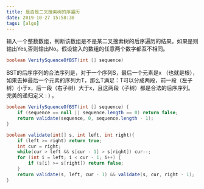 ```yaml
---
title: 是否是二叉搜索树的序遍历
date: 2019-10-27 15:58:38
tags: [algo]
---
```


输入一个整数数组，判断该数组是不是某二叉搜索树的后序遍历的结果。如果是则输出Yes,否则输出No。假设输入的数组的任意两个数字都互不相同。

```java
boolean VerifySquenceOfBST(int [] sequence)
```

BST的后序序列的合法序列是，对于一个序列S，最后一个元素是x （也就是根），如果去掉最后一个元素的序列为T，那么T满足：T可以分成两段，前一段（左子树）小于x，后一段（右子树）大于x，且这两段（子树）都是合法的后序序列。完美的递归定义 : ) 。

```java
boolean VerifySquenceOfBST(int [] sequence) {
    if (sequence == null || sequence.length == 0) return false;
    return validate(sequence, 0, sequence.length - 1);
}

boolean validate(int[] s, int left, int right){
    if (left >= right) return true;
    int cur = right;
    while(cur > left && s[cur - 1] > s[right]) cur--;
    for (int i = left; i < cur - 1; i++) {
        if (s[i] >= s[right]) return false;
    }
    return validate(s, left, cur - 1) && validate(s, cur, right - 1);
}
```

